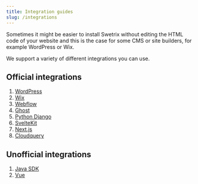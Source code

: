 ```yaml
---
title: Integration guides
slug: /integrations
---
```


Sometimes it might be easier to install Swetrix without editing the HTML code of your website and this is the case for some CMS or site builders, for example WordPress or Wix.

We support a variety of different integrations you can use.

## Official integrations
1. [WordPress](/wordpress-integration)
2. [Wix](/wix-integration)
3. [Webflow](/webflow-integration)
4. [Ghost](/ghost-integration)
5. [Python Django](/django-integration)
6. [SvelteKit](/sveltekit-integration)
7. [Next.js](https://github.com/Swetrix/swetrix-nextjs)
8. [Cloudquery](https://github.com/Swetrix/cq-source-swetrix)

## Unofficial integrations
1. [Java SDK](https://github.com/Casterlabs/swetrix-java)
2. [Vue](https://github.com/ansidev/swetrix-vue)
